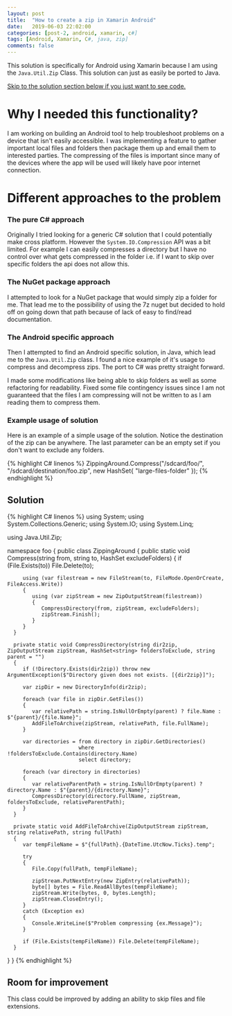 ```yaml
---
layout: post
title:  "How to create a zip in Xamarin Android"
date:   2019-06-03 22:02:00
categories: [post-2, android, xamarin, c#]
tags: [Android, Xamarin, C#, java, zip]
comments: false
---
```


This solution is specifically for Android using Xamarin because I am using the `Java.Util.Zip` Class. This solution can just as easily be ported to Java.

<!--more-->

<A href="#solution">Skip to the solution section below if you just want to see code.</A>

# Why I needed this functionality?  
I am working on building an Android tool to help troubleshoot problems on a device that isn't easily accessible. I was implementing a feature to gather important local files and folders then package them up and email them to interested parties. The compressing of the files is important since many of the devices where the app will be used will likely have poor internet connection.  

# Different approaches to the problem
### The pure C# approach
Originally I tried looking for a generic C# solution that I could potentially make cross platform. However the `System.IO.Compression` API was a bit limited. For example I can easily compresses a directory but I have no control over what gets compressed in the folder i.e. if I want to skip over specific folders the api does not allow this.  

### The NuGet package approach
I attempted to look for a NuGet package that would simply zip a folder for me. That lead me to the possibility of using the 7z nuget but decided to hold off on going down that path because of lack of easy to find/read documentation.  

### The Android specific approach
Then I attempted to find an Android specific solution, in Java, which lead me to the `Java.Util.Zip` class. I found a nice example of it's usage to compress and decompress zips. The port to C# was pretty straight forward.  

I made some modifications like being able to skip folders as well as some refactoring for readability. Fixed some file contingency issues since I am not guaranteed that the files I am compressing will not be written to as I am reading them to compress them.  

### Example usage of solution
Here is an example of a simple usage of the solution. Notice the destination of the zip can be anywhere. The last parameter can be an empty set if you don't want to exclude any folders.

{% highlight C# linenos %}
ZippingAround.Compress("/sdcard/foo/", "/sdcard/destination/foo.zip", new HashSet<string>{ "large-files-folder" });
{% endhighlight %}

## Solution ##
{% highlight C# linenos %}
using System;
using System.Collections.Generic;
using System.IO;
using System.Linq;

using Java.Util.Zip;

namespace foo
{
   public class ZippingAround
   {
      public static void Compress(string from, string to, HashSet<string> excludeFolders)
      {
         if (File.Exists(to)) File.Delete(to);

         using (var filestream = new FileStream(to, FileMode.OpenOrCreate, FileAccess.Write))
         {
            using (var zipStream = new ZipOutputStream(filestream))
            {
               CompressDirectory(from, zipStream, excludeFolders);
               zipStream.Finish();
            }
         }
      }

      private static void CompressDirectory(string dir2zip, ZipOutputStream zipStream, HashSet<string> foldersToExclude, string parent = "")
      {
         if (!Directory.Exists(dir2zip)) throw new ArgumentException($"Directory given does not exists. [{dir2zip}]");

         var zipDir = new DirectoryInfo(dir2zip);

         foreach (var file in zipDir.GetFiles())
         {
            var relativePath = string.IsNullOrEmpty(parent) ? file.Name : $"{parent}/{file.Name}";
            AddFileToArchive(zipStream, relativePath, file.FullName);
         }

         var directories = from directory in zipDir.GetDirectories()
                           where !foldersToExclude.Contains(directory.Name)
                           select directory;

         foreach (var directory in directories)
         {
            var relativeParentPath = string.IsNullOrEmpty(parent) ? directory.Name : $"{parent}/{directory.Name}";
            CompressDirectory(directory.FullName, zipStream, foldersToExclude, relativeParentPath);
         }
      }

      private static void AddFileToArchive(ZipOutputStream zipStream, string relativePath, string fullPath)
      {
         var tempFileName = $"{fullPath}.{DateTime.UtcNow.Ticks}.temp";

         try
         {
            File.Copy(fullPath, tempFileName);

            zipStream.PutNextEntry(new ZipEntry(relativePath));
            byte[] bytes = File.ReadAllBytes(tempFileName);
            zipStream.Write(bytes, 0, bytes.Length);
            zipStream.CloseEntry();
         }
         catch (Exception ex)
         {
            Console.WriteLine($"Problem compressing {ex.Message}");
         }

         if (File.Exists(tempFileName)) File.Delete(tempFileName);
      }
   }
}
{% endhighlight %}



## Room for improvement  
This class could be improved by adding an ability to skip files and file extensions.  
